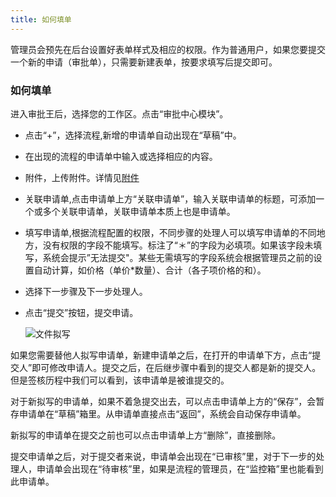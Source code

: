 ```yaml
---
title: 如何填单
---
```


管理员会预先在后台设置好表单样式及相应的权限。作为普通用户，如果您要提交一个新的申请（审批单），只需要新建表单，按要求填写后提交即可。

### 如何填单

进入审批王后，选择您的工作区。点击“审批中心模块”。
- 点击“+”，选择流程,新增的申请单自动出现在“草稿”中。
- 在出现的流程的申请单中输入或选择相应的内容。
- 附件，上传附件。详情见[附件](instance_attachment)
- 关联申请单,点击申请单上方“关联申请单”，输入关联申请单的标题，可添加一个或多个关联申请单，关联申请单本质上也是申请单。
- 填写申请单,根据流程配置的权限，不同步骤的处理人可以填写申请单的不同地方，没有权限的字段不能填写。标注了“＊”的字段为必填项。如果该字段未填写，系统会提示”无法提交"。某些无需填写的字段系统会根据管理员之前的设置自动计算，如价格（单价*数量）、合计（各子项价格的和）。
- 选择下一步骤及下一步处理人。
- 点击“提交”按钮，提交申请。

    ![文件拟写](/assets/help/拟写.png)
 
 如果您需要替他人拟写申请单，新建申请单之后，在打开的申请单下方，点击“提交人”即可修改申请人。提交之后，在后继步骤中看到的提交人都是新的提交人。但是签核历程中我们可以看到，该申请单是被谁提交的。

 对于新拟写的申请单，如果不着急提交出去，可以点击申请单上方的“保存”，会暂存申请单在“草稿”箱里。从申请单直接点击“返回”，系统会自动保存申请单。

 新拟写的申请单在提交之前也可以点击申请单上方“删除”，直接删除。
 
 提交申请单之后，对于提交者来说，申请单会出现在“已审核”里，对于下一步的处理人，申请单会出现在“待审核”里，如果是流程的管理员，在“监控箱”里也能看到此申请单。
